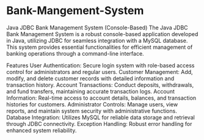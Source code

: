 # Bank-Mangement-System

Java JDBC Bank Management System (Console-Based)
The Java JDBC Bank Management System is a robust console-based application developed in Java, utilizing JDBC for seamless integration with a MySQL database. This system provides essential functionalities for efficient management of banking operations through a command-line interface.

Features
User Authentication: Secure login system with role-based access control for administrators and regular users.
Customer Management: Add, modify, and delete customer records with detailed information and transaction history.
Account Transactions: Conduct deposits, withdrawals, and fund transfers, maintaining accurate transaction logs.
Account Information: Real-time access to account details, balances, and transaction histories for customers.
Administrator Controls: Manage users, view reports, and maintain system security with administrative functions.
Database Integration: Utilizes MySQL for reliable data storage and retrieval through JDBC connectivity.
Exception Handling: Robust error handling for enhanced system reliability.
